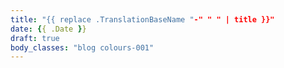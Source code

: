```yaml
---
title: "{{ replace .TranslationBaseName "-" " " | title }}"
date: {{ .Date }}
draft: true
body_classes: "blog colours-001"
---
```


